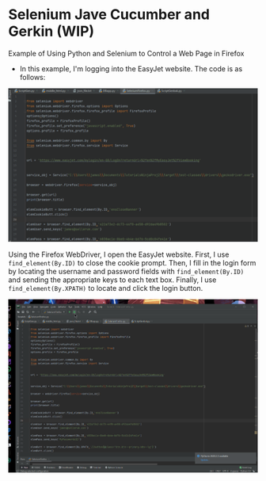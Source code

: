 
# Selenium Jave Cucumber and Gerkin (WIP)

Example of Using Python and Selenium to Control a Web Page in Firefox

* In this example, I'm logging into the EasyJet website. The code is as follows:

![Screenshot_1](https://github.com/JamesDevTest/JamesDevTest/blob/main/Examples/Python%20Selenium/Animation1.gif)

Using the Firefox WebDriver, I open the EasyJet website. First, I use `find_element(By.ID)` to close the cookie prompt. Then, I fill in the login form by locating the username and password fields with `find_element(By.ID)` and sending the appropriate keys to each text box. Finally, I use `find_element(By.XPATH)` to locate and click the login button.

![Screenshot_2](https://github.com/JamesDevTest/JamesDevTest/blob/main/Examples/Python%20Selenium/Animation2.gif)
